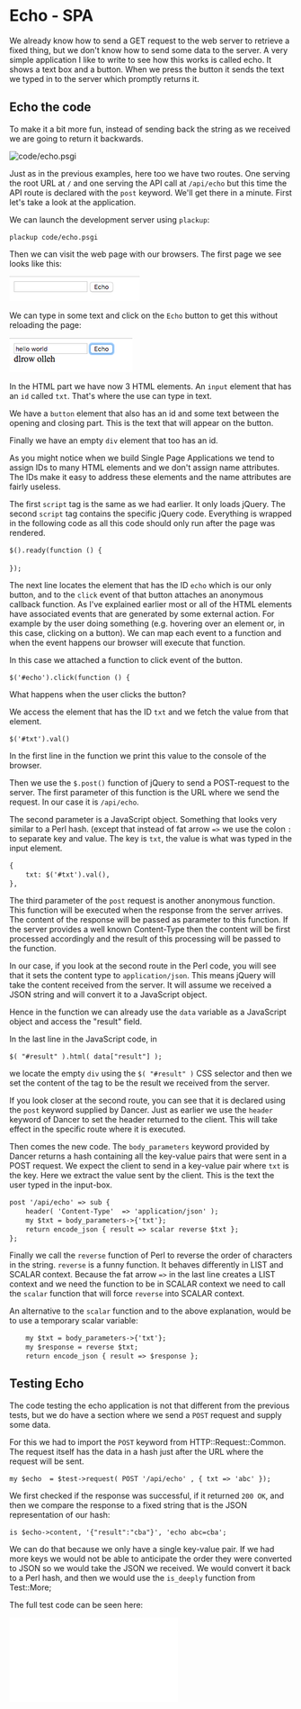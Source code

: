 # Echo - SPA

We already know how to send a GET request to the web server to retrieve a fixed thing, but we don't know how to send some data to the server. A very simple application I like to write to see how this works is called echo. It shows a text box and a button. When we press the button it sends the text we typed in to the server which promptly returns it.

## Echo the code

To make it a bit more fun, instead of sending back the string as we received we are going to return it backwards.

![code/echo.psgi](code/echo.psgi)

Just as in the previous examples, here too we have two routes. One serving the root URL at `/` and one serving the API call at `/api/echo` but this time the API route is declared with the `post` keyword. We'll get there in a minute. First let's take a look at the application.

We can launch the development server using `plackup`:

```
plackup code/echo.psgi
```

Then we can visit the web page with our browsers. The first page we see looks like this:

![Echo form](images/echo-form.png)

We can type in some text and click on the `Echo` button to get this without reloading the page:

![Echo response](images/echo-response.png)

In the HTML part we have now 3 HTML elements. An `input` element that has an `id` called `txt`. That's where the use can type in text.

We have a `button` element that also has an id and some text between the opening and closing part. This is the text that will appear on the button.

Finally we have an empty `div` element that too has an id.

As you might notice when we build Single Page Applications we tend to assign IDs to many HTML elements and we don't assign name attributes.  The IDs make it easy to address these elements and the name attributes are fairly useless.

The first `script` tag is the same as we had earlier. It only loads jQuery. The second `script` tag contains the specific jQuery code. Everything is wrapped in the following code as all this code should only run after the page was rendered.

```
$().ready(function () {

});
```

The next line locates the element that has the ID `echo` which is our only button, and to the `click` event of that button attaches an anonymous callback function. As I've explained earlier most or all of the HTML elements have associated events that are generated by some external action. For example by the user doing something (e.g. hovering over an element or, in this case, clicking on a button). We can map each event to a function and when the event happens our browser will execute that function.

In this case we attached a function to click event of the button.

```
$('#echo').click(function () {
```

What happens when the user clicks the button?

We access the element that has the ID `txt` and we fetch the value from that element.

```
$('#txt').val()
```

In the first line in the function we print this value to the console of the browser.

Then we use the `$.post()` function of jQuery to send a POST-request to the server. The first parameter of this function is the URL where we send the request. In our case it is `/api/echo`.

The second parameter is a JavaScript object. Something that looks very similar to a Perl hash. (except that instead of fat arrow `=>` we use the colon `:` to separate key and value. The key is `txt`, the value is what was typed in the input element.

```
{
    txt: $('#txt').val(),
},
```

The third parameter of the `post` request is another anonymous function. This function will be executed when the response from the server arrives. The content of the response will be passed as parameter to this function. If the server provides a well known Content-Type then the content will be first processed accordingly and the result of this processing will be passed to the function.

In our case, if you look at the second route in the Perl code, you will see that it sets the content type to `application/json`. This means jQuery will take the content received from the server. It will assume we received a JSON string and will convert it to a JavaScript object.

Hence in the function we can already use the `data` variable as a JavaScript object and access the "result" field.

In the last line in the JavaScript code, in

```
$( "#result" ).html( data["result"] );
```

we locate the empty `div` using the `$( "#result" )` CSS selector and then we set the content of the tag to be the result we received from the server.

If you look closer at the second route, you can see that it is declared using the `post` keyword supplied by Dancer. Just as earlier we use the `header` keyword of Dancer to set the header returned to the client. This will take effect in the specific route where it is executed.

Then comes the new code. The `body_parameters` keyword provided by Dancer returns a hash containing all the key-value pairs that were sent in a POST request. We expect the client to send in a key-value pair where `txt` is the key. Here we extract the value sent by the client. This is the text the user typed in the input-box.

```
post '/api/echo' => sub {
    header( 'Content-Type'  => 'application/json' );
    my $txt = body_parameters->{'txt'};
    return encode_json { result => scalar reverse $txt };
};
```

Finally we call the `reverse` function of Perl to reverse the order of characters in the string. `reverse` is a funny function. It behaves differently in LIST and SCALAR context. Because the fat arrow `=>` in the last line creates a LIST context and we need the function to be in SCALAR context we need to call the `scalar` function that will force `reverse` into SCALAR context.

An alternative to the `scalar` function and to the above explanation, would be to use a temporary scalar variable:

```
    my $txt = body_parameters->{'txt'};
    my $response = reverse $txt;
    return encode_json { result => $response };
```


## Testing Echo

The code testing the echo application is not that different from the previous tests, but we do have a section where we send a `POST` request and supply some data.

For this we had to import the `POST` keyword from HTTP::Request::Common. The request itself has the data in a hash just after the URL where the request will be sent.

```
my $echo  = $test->request( POST '/api/echo' , { txt => 'abc' });
```

We first checked if the response was successful, if it returned `200 OK`, and then we compare the response to a fixed string that is the JSON representation of our hash:

```
is $echo->content, '{"result":"cba"}', 'echo abc=cba';
```

We can do that because we only have a single key-value pair. If we had more keys we would not be able to anticipate the order they were converted to JSON so we would take the JSON we received. We would convert it back to a Perl hash, and then we would use the `is_deeply` function from Test::More;


The full test code can be seen here:

![code/echo.t](code/echo.t)

